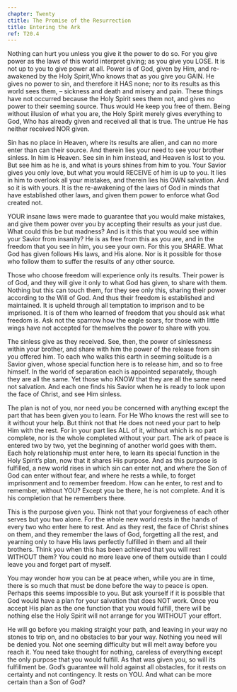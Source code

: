 ```yaml
---
chapter: Twenty
ctitle: The Promise of the Resurrection
title: Entering the Ark
ref: T20.4
---
```


Nothing can hurt you unless you give it the power to do so. For you give
power as the laws of this world interpret giving; as you give you LOSE.
It is not up to you to give power at all. Power is of God, given by Him,
and re-awakened by the Holy Spirit,Who knows that as you give you GAIN.
He gives no power to sin, and therefore it HAS none; nor to its results
as this world sees them, – sickness and death and misery and pain. These
things have not occurred because the Holy Spirit sees them not, and
gives no power to their seeming source. Thus would He keep you free of
them. Being without illusion of what you are, the Holy Spirit merely
gives everything to God, Who has already given and received all that is
true. The untrue He has neither received NOR given.

Sin has no place in Heaven, where its results are alien, and can no more
enter than can their source. And therein lies your need to see your
brother sinless. In him is Heaven. See sin in him instead, and Heaven is
lost to you. But see him as he is, and what is yours shines from him to
you. Your Savior gives you only love, but what you would RECEIVE of him
is up to you. It lies in him to overlook all your mistakes, and therein
lies his OWN salvation. And so it is with yours. It is the re-awakening
of the laws of God in minds that have established other laws, and given
them power to enforce what God created not.

YOUR insane laws were made to guarantee that you would make mistakes,
and give them power over you by accepting their results as your just
due. What could this be but madness? And is it this that you would see
within your Savior from insanity? He is as free from this as you are,
and in the freedom that you see in him, you see your own. For this you
SHARE. What God has given follows His laws, and His alone. Nor is it
possible for those who follow them to suffer the results of any other
source.

Those who choose freedom will experience only its results. Their power
is of God, and they will give it only to what God has given, to share
with them. Nothing but this can touch them, for they see only this,
sharing their power according to the Will of God. And thus their freedom
is established and maintained. It is upheld through all temptation to
imprison and to be imprisoned. It is of them who learned of freedom that
you should ask what freedom is. Ask not the sparrow how the eagle soars,
for those with little wings have not accepted for themselves the power
to share with you.

The sinless give as they received. See, then, the power of sinlessness
within your brother, and share with him the power of the release from
sin you offered him. To each who walks this earth in seeming solitude is
a Savior given, whose special function here is to release him, and so to
free himself. In the world of separation each is appointed separately,
though they are all the same. Yet those who KNOW that they are all the
same need not salvation. And each one finds his Savior when he is ready
to look upon the face of Christ, and see Him sinless.

The plan is not of you, nor need you be concerned with anything
except the part that has been given you to learn. For He Who knows the
rest will see to it without your help. But think not that He does not
need your part to help Him with the rest. For in your part lies ALL of
it, without which is no part complete, nor is the whole completed
without your part. The ark of peace is entered two by two, yet the
beginning of another world goes with them. Each holy relationship must
enter here, to learn its special function in the Holy Spirit’s plan, now
that it shares His purpose. And as this purpose is fulfilled, a new
world rises in which sin can enter not, and where the Son of God can
enter without fear, and where he rests a while, to forget imprisonment
and to remember freedom. How can he enter, to rest and to remember,
without YOU? Except you be there, he is not complete. And it is his
completion that he remembers there.

This is the purpose given you. Think not that your forgiveness of each
other serves but you two alone. For the whole new world rests in the
hands of every two who enter here to rest. And as they rest, the face of
Christ shines on them, and they remember the laws of God, forgetting all
the rest, and yearning only to have His laws perfectly fulfilled in them
and all their brothers. Think you when this has been achieved that you
will rest WITHOUT them? You could no more leave one of them outside than
I could leave you and forget part of myself.

You may wonder how you can be at peace when, while you are in time,
there is so much that must be done before the way to peace is open.
Perhaps this seems impossible to you. But ask yourself if it is possible
that God would have a plan for your salvation that does NOT work. Once
you accept His plan as the one function that you would fulfill, there
will be nothing else the Holy Spirit will not arrange for you WITHOUT
your effort.

He will go before you making straight your path, and leaving in your way
no stones to trip on, and no obstacles to bar your way. Nothing you need
will be denied you. Not one seeming difficulty but will melt away before
you reach it. You need take thought for nothing, careless of everything
except the only purpose that you would fulfill. As that was given you,
so will its fulfillment be. God’s guarantee will hold against all
obstacles, for it rests on certainty and not contingency. It rests on
YOU. And what can be more certain than a Son of God?

